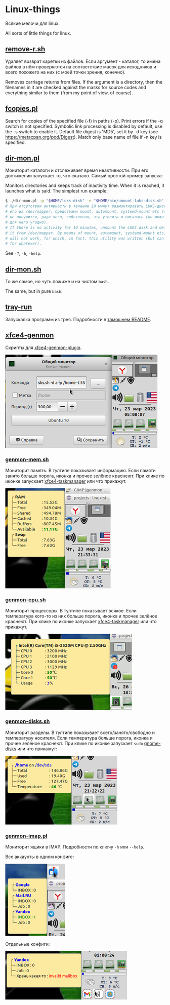 # Linux-things

Всякие мелочи для linux.

All sorts of little things for linux.

## [remove-r.sh](remove-r.sh)

Удаляет возврат каретки из файлов. Если аргумент - каталог, то имена файлов в нём проверяются на соответствие масок для исходников и всего похожего на них (с моей точки зрения, конечно).

Removes carriage returns from files. If the argument is a directory, then the filenames in it are checked against the masks for source codes and everything similar to them (from my point of view, of course).

## [fcopies.pl](fcopies.pl)

Search for copies of the specified file (-f) in paths (-p).
Print errors if the -q switch is not specified.
Symbolic link processing is disabled by default, use the -s switch to enable it.
Default file digest is 'MD5', set it by -d key (see https://metacpan.org/pod/Digest).
Match only base name of file if -n key is specified.


## [dir-mon.pl](dir-mon.pl)

Мониторит каталоги и отслеживает время неактивности. При его достижении запускает то, что сказано. Самый простой пример запуска:

Monitors directories and keeps track of inactivity time. When it is reached, it launches what is said. The simplest run example:

```bash
$ ./dir-mon.pl -p "$HOME/luks-disk" -e "$HOME/bin/umount-luks-disk.sh" -t 600
# При отсутствии активности в течении 10 минут размонтировать LUKS-диск и удалить
# его из /dev/mapper. Средствами mount, automount, systemd-mount etc такое полноценно 
# не получится, ради чего, собственно, эта утилита и писалась (но может использоваться 
# для чего угодно).
# If there is no activity for 10 minutes, unmount the LUKS disk and delete
# it from /dev/mapper. By means of mount, automount, systemd-mount etc, this is fully
# will not work, for which, in fact, this utility was written (but can be used
# for whatever).
```

See `-?`, `-h`, `-help`.

## [dir-mon.sh](dir-mon.sh)

То же самое, но чуть пожиже и на чистом `bash`.

The same, but in pure `bash`.

## [tray-run](https://github.com/klopp/tray-run/)

Запускалка программ из трея. Подробности в [тамошнем README](https://github.com/klopp/tray-run/README.md).

## [xfce4-genmon](xfce4-genmon/)

Скрипты для [xfce4-genmon-plugin](https://docs.xfce.org/panel-plugins/xfce4-genmon-plugin/start).

![](demo/genmon.png) 

### [genmon-mem.sh](xfce4-genmon/genmon-mem.sh)

Мониторит память. В тултипе показывает информацию. Если памяти занято больше порога, иконка и прочее зелёное краснеют. При клике по иконке запускает [xfce4-taskmanager](https://docs.xfce.org/apps/xfce4-taskmanager/start) или что прикажут.

![](demo/genmon-mem.png) 

### [genmon-cpu.sh](xfce4-genmon/genmon-cpu.sh)

Мониторит процессоры. В тултипе показывает всякое. Если температура кого-то из них больше порога, иконка и прочее зелёное краснеют. При клике по иконке запускает [xfce4-taskmanager](https://docs.xfce.org/apps/xfce4-taskmanager/start) или что прикажут.

![](demo/genmon-cpu.gif) 

### [genmon-disks.sh](xfce4-genmon/genmon-disks.sh)

Мониторит разделы. В тултипе показывает всего/занято/свободно и температуру носителя. Если температура больше порога, иконка и прочее зелёное краснеют. При клике по иконке запускает `sudo` [gnome-disks](https://wiki.gnome.org/Apps/Disks) или что прикажут:

![](demo/genmon-disks.png) 

### [genmon-imap.pl](xfce4-genmon/genmon-imap.pl)

Мониторит ящики в IMAP. Подробности по ключу `-h` или `--help`.

Все аккаунты в одном конфиге:

![](demo/genmon-imap.png) 

Отдельные конфиги:

![](demo/genmon-imap-all.png) 
